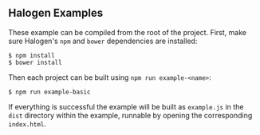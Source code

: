 ## Halogen Examples

These example can be compiled from the root of the project. First, make sure Halogen's `npm` and `bower` dependencies are installed:

```
$ npm install
$ bower install
```

Then each project can be built using `npm run example-<name>`:

```text
$ npm run example-basic
```

If everything is successful the example will be built as `example.js` in the `dist` directory within the example, runnable by opening the corresponding `index.html`.
